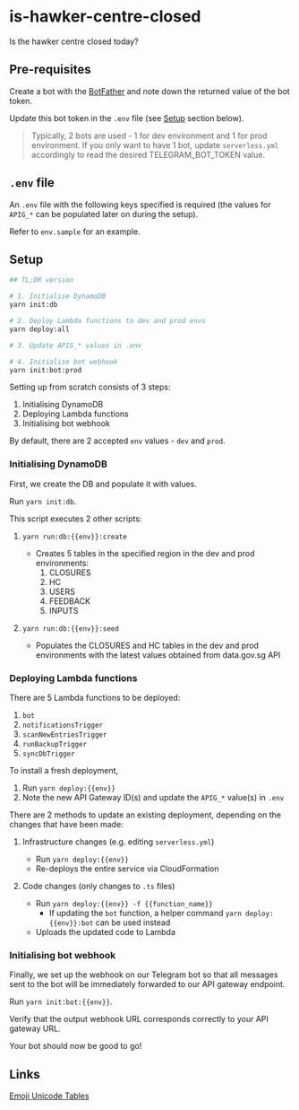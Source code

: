 # is-hawker-centre-closed

Is the hawker centre closed today?

## Pre-requisites

Create a bot with the [BotFather](https://t.me/botfather) and note down the returned value of the bot token.

Update this bot token in the `.env` file (see [Setup](#setup) section below).

> Typically, 2 bots are used - 1 for dev environment and 1 for prod environment.
> If you only want to have 1 bot, update `serverless.yml` accordingly to read the desired TELEGRAM_BOT_TOKEN value.

## `.env` file

An `.env` file with the following keys specified is required (the values for `APIG_*` can be populated later on during the setup).

Refer to `env.sample` for an example.

## Setup

```bash
## TL;DR version

# 1. Initialise DynamoDB
yarn init:db

# 2. Deploy Lambda functions to dev and prod envs
yarn deploy:all

# 3. Update APIG_* values in .env

# 4. Initialise bot webhook
yarn init:bot:prod
```

Setting up from scratch consists of 3 steps:

1. Initialising DynamoDB
1. Deploying Lambda functions
1. Initialising bot webhook

By default, there are 2 accepted `env` values - `dev` and `prod`.

### Initialising DynamoDB

First, we create the DB and populate it with values.

Run `yarn init:db`.

This script executes 2 other scripts:

1. `yarn run:db:{{env}}:create`

   - Creates 5 tables in the specified region in the dev and prod environments:
     1. CLOSURES
     1. HC
     1. USERS
     1. FEEDBACK
     1. INPUTS

2. `yarn run:db:{{env}}:seed`

   - Populates the CLOSURES and HC tables in the dev and prod environments with the latest values obtained from data.gov.sg API

### Deploying Lambda functions

There are 5 Lambda functions to be deployed:

1. `bot`
1. `notificationsTrigger`
1. `scanNewEntriesTrigger`
1. `runBackupTrigger`
1. `syncDbTrigger`

To install a fresh deployment,

1. Run `yarn deploy:{{env}}`
1. Note the new API Gateway ID(s) and update the `APIG_*` value(s) in `.env`

There are 2 methods to update an existing deployment, depending on the changes that have been made:

1. Infrastructure changes (e.g. editing `serverless.yml`)

   - Run `yarn deploy:{{env}}`
   - Re-deploys the entire service via CloudFormation

1. Code changes (only changes to `.ts` files)

   - Run `yarn deploy:{{env}} -f {{function_name}}`
     - If updating the `bot` function, a helper command `yarn deploy:{{env}}:bot` can be used instead
   - Uploads the updated code to Lambda

### Initialising bot webhook

Finally, we set up the webhook on our Telegram bot so that all messages sent to the bot will be immediately forwarded to our API gateway endpoint.

Run `yarn init:bot:{{env}}`.

Verify that the output webhook URL corresponds correctly to your API gateway URL.

Your bot should now be good to go!

## Links

[Emoji Unicode Tables](https://apps.timwhitlock.info/emoji/tables/unicode)

